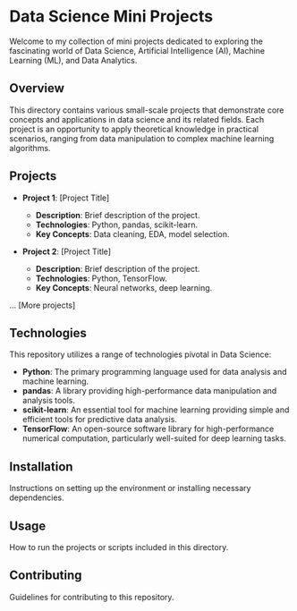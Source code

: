 # Data Science Mini Projects

Welcome to my collection of mini projects dedicated to exploring the fascinating world of Data Science, Artificial Intelligence (AI), Machine Learning (ML), and Data Analytics.

## Overview

This directory contains various small-scale projects that demonstrate core concepts and applications in data science and its related fields. Each project is an opportunity to apply theoretical knowledge in practical scenarios, ranging from data manipulation to complex machine learning algorithms.

## Projects

- **Project 1**: [Project Title]
  - **Description**: Brief description of the project.
  - **Technologies**: Python, pandas, scikit-learn.
  - **Key Concepts**: Data cleaning, EDA, model selection.

- **Project 2**: [Project Title]
  - **Description**: Brief description of the project.
  - **Technologies**: Python, TensorFlow.
  - **Key Concepts**: Neural networks, deep learning.

... [More projects]

## Technologies

This repository utilizes a range of technologies pivotal in Data Science:
- **Python**: The primary programming language used for data analysis and machine learning.
- **pandas**: A library providing high-performance data manipulation and analysis tools.
- **scikit-learn**: An essential tool for machine learning providing simple and efficient tools for predictive data analysis.
- **TensorFlow**: An open-source software library for high-performance numerical computation, particularly well-suited for deep learning tasks.

## Installation

Instructions on setting up the environment or installing necessary dependencies.

## Usage

How to run the projects or scripts included in this directory.

## Contributing

Guidelines for contributing to this repository.
